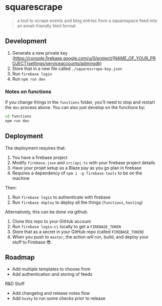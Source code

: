 # squarescrape

> a tool to scrape events and blog entries from a squarespace feed into an email-friendly html format

## Development
1. Generate a new private key (https://console.firebase.google.com/u/0/project/{NAME_OF_YOUR_PROJECT}settings/serviceaccounts/adminsdk)
2. Store that in a new file called `./squarescrape-key.json`
3. Run `firebase login`
4. Run `npm run dev`

### Notes on functions
If you change things in the `functions` folder, you'll need to stop and restart the `dev` process above. You can also just develop on the functions by:
```bash
cd functions
npm run dev
```

## Deployment
The deployment requires that:
1. You have a firebase project
2. Modify `firebase.json` and `src/api.ts` with your firebase project details
3. Have your projet setup as a Blaze pay as you go plan in firebase
4. Requires a dependency of `npm i -g firebase-tools` to be on the machine

Then:
1. Run `firebase login` to authenticate with firebase
2. Run `firebase deploy` to deploy all the things (`functions`, `hosting`)

Alternatively, this can be done via github.
1. Clone this repo to your GitHub account
2. Run `firebase login:ci` locally to get a `FIREBASE_TOKEN`
3. Store that as a secret in your GitHub repo (called `FIREBASE_TOKEN`)
4. When you push to `master`, the action will run, build, and deploy your stuff to Firebase 😎.

## Roadmap
- Add multiple templates to choose from
- Add authentication and storing of feeds

R&D Stuff

- Add changelog and release notes flow
- Add `husky` to run some checks prior to release 